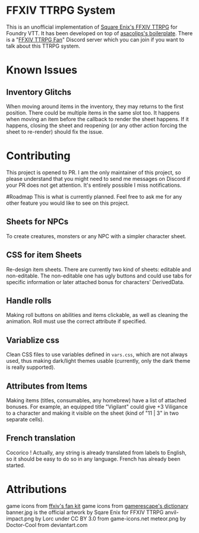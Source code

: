 # FFXIV TTRPG System

This is an unofficial implementation of [Square Enix's FFXIV TTRPG](https://www.square-enix-shop.com/ffxivttrpg/en/index.html) for Foundry VTT. It has been developed on top of [asacolips's boilerplate](https://github.com/asacolips-projects/boilerplate).
There is a "[FFXIV TTRPG Fan](https://discord.gg/6EghsJdCbS)" Discord server which you can join if you want to talk about this TTRPG system.

# Known Issues

## Inventory Glitchs
When moving around items in the inventory, they may returns to the first position. There could be multiple items in the same slot too. It happens when moving an item before the callback to render the sheet happens. If it happens, closing the sheet and reopening (or any other action forcing the sheet to re-render) should fix the issue.

# Contributing
This project is opened to PR. I am the only maintainer of this project, so please understand that you might need to send me messages on Discord if your PR does not get attention. It's entirely possible I miss notifications.

#Roadmap
This is what is currently planned. Feel free to ask me for any other feature you would like to see on this project.

## Sheets for NPCs
To create creatures, monsters or any NPC with a simpler character sheet.

## CSS for item Sheets
Re-design item sheets. There are currently two kind of sheets: editable and non-editable. The non-editable one has ugly buttons and could use tabs for specific information or later attached bonus for characters' DerivedData.

## Handle rolls
Making roll buttons on abilities and items clickable, as well as cleaning the animation. Roll must use the correct attribute if specified.

## Variablize css
Clean CSS files to use variables defined in `vars.css`, which are not always used, thus making dark/light themes usable (currently, only the dark theme is really supported).

## Attributes from Items
Making items (titles, consumables, any homebrew) have a list of attached bonuses. For example, an equipped title "Vigilant" could give +3 Viligance to a character and making it visible on the sheet (kind of "11 | 3" in two separate cells).

## French translation
Cocorico ! Actually, any string is already translated from labels to English, so it should be easy to do so in any language. French has already been started.

# Attributions
game icons from [ffxiv's fan kit](https://fr.finalfantasyxiv.com/lodestone/special/fankit/icon/)
game icons from [gamerescape's dictionary](https://ffxiv.gamerescape.com/wiki/Dictionary_of_Icons#Player_Icons)
banner.jpg is the official artwork by Sqare Enix for FFXIV TTRPG
anvil-impact.png by Lorc under CC BY 3.0 from game-icons.net
meteor.png by Doctor-Cool from deviantart.com
